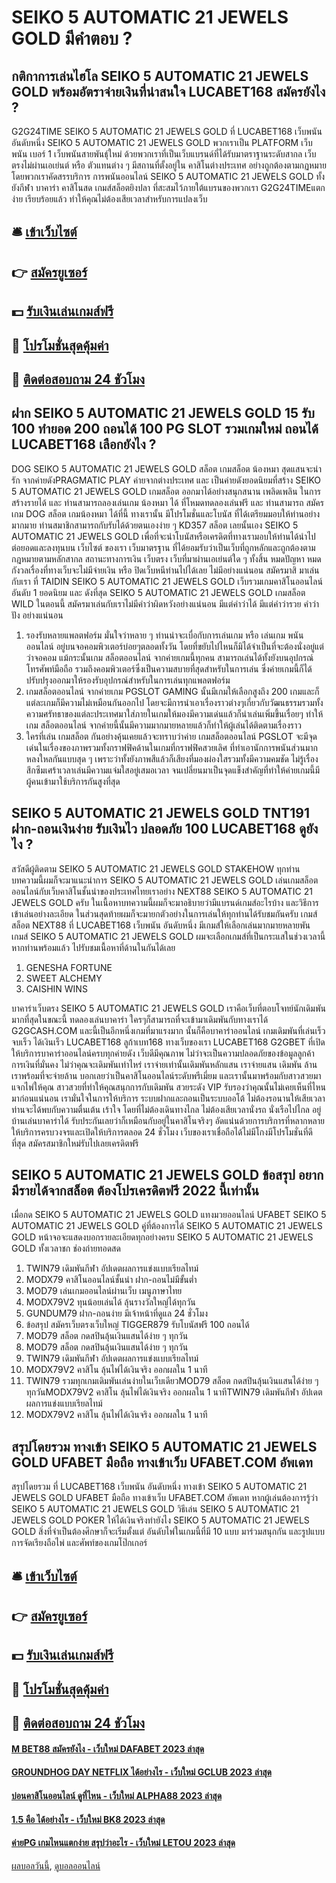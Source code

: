 # SEIKO 5 AUTOMATIC 21 JEWELS GOLD มีคำตอบ ?
## กติกาการเล่นไฮโล SEIKO 5 AUTOMATIC 21 JEWELS GOLD พร้อมอัตราจ่ายเงินที่น่าสนใจ LUCABET168 สมัครยังไง ?
G2G24TIME SEIKO 5 AUTOMATIC 21 JEWELS GOLD ที่ LUCABET168 เว็บพนัน อันดับหนึ่ง SEIKO 5 AUTOMATIC 21 JEWELS GOLD พวกเราเป็น PLATFORM เว็บพนัน เบอร์ 1 เว็บพนันสายพันธุ์ใหม่ ด้วยพวกเราที่เป็นเว็บแบรนด์ที่ได้รับมาตราฐานระดับสากล เว็บตรงไม่ผ่านเอเย่นต์ หรือ ตัวแทนต่าง ๆ มีสถานที่ตั้งอยู่ใน คาสิโนต่างประเทศ อย่างถูกต้องตามกฏหมาย โดยพวกเราคัดสรรบริการ การพนันออนไลน์ SEIKO 5 AUTOMATIC 21 JEWELS GOLD ทั้งยังกีฬา บาคาร่า คาสิโนสด เกมส์สล็อตยิงปลา ที่สะสมไว้ภายใต้แบรนของพวกเรา G2G24TIMEแตกง่าย เรียบร้อยแล้ว ทำให้คุณไม่ต้องเสียเวลาสำหรับการแปลงเว็บ

## 🛎 [เข้าเว็บไซต์](https://bit.ly/3SdLNi2)
## 👉 [สมัครยูเซอร์](https://bit.ly/3SdLNi2)
## 💵 [รับเงินเล่นเกมส์ฟรี](https://bit.ly/3dyRKHj)
## 👑 [โปรโมชั่นสุดคุ้มค่า](https://bit.ly/3dyRKHj)
## 📱 [ติดต่อสอบถาม 24 ชัวโมง](https://bit.ly/3dyRKHj)

## ฝาก SEIKO 5 AUTOMATIC 21 JEWELS GOLD 15 รับ 100 ทํายอด 200 ถอนได้ 100 PG SLOT รวมเกมใหม่ ถอนได้ LUCABET168 เลือกยังไง ?
DOG SEIKO 5 AUTOMATIC 21 JEWELS GOLD สล็อต เกมสล็อต น้องหมา สุดแสนจะน่ารัก จากค่ายดังPRAGMATIC PLAY ค่ายจากต่างประเทศ และ เป็นค่ายดังยอดนิยมที่สร้าง SEIKO 5 AUTOMATIC 21 JEWELS GOLD เกมสล็อต ออกมาได้อย่างสนุกสนาน เพลิดเพลิน ในการสร้างรายได้ และ ท่านสามารถลองเล่นเกม น้องหมา ได้ ที่โหมดทดลองเล่นฟรี และ ท่านสามารถ สมัครเกม DOG สล็อต เกมน้องหมา ได้ที่นี้ ทางเรานั้น มีโปรโมชั่นและโบนัส ที่ได้เตรียมมอบให้ท่านอย่างมากมาย ท่านสมาชิกสามารถกับรับได้ด้วยตนเองง่าย ๆ KD357 สล็อต เลยนั้นเอง SEIKO 5 AUTOMATIC 21 JEWELS GOLD เพื่อที่จะนำโบนัสหรือเครดิตที่ทางเรามอบให้ท่านได้นำไปต่อยอดและลงทุนบน เว็บไซต์ ของเรา เว็บมาตรฐาน ที่ได้ยอมรับว่าเป็นเว็บที่ถูกหลักและถูกต้องตามกฎหมายตามหลักสากล สถานะทางการเงิน เว็บตรง เว็บที่มาผ่านเอเย่นต์ใด ๆ ทั้งสิ้น หมดปัญหา หมดกังวลเรื่องที่ทางเว็บจะไม่มีจ่ายเงิน หรือ ปิดเว็บหนีท่านไปได้เลย ไม่มีอย่างแน่นอน สมัครมาสิ มาเล่นกับเรา ที่ TAIDIN SEIKO 5 AUTOMATIC 21 JEWELS GOLD เว็บรวมเกมคาสิโนออนไลน์ อันดับ 1 ยอดนิยม และ ดังที่สุด SEIKO 5 AUTOMATIC 21 JEWELS GOLD เกมสล็อต WILD ในตอนนี้ สมัครมาเล่นกับเราไม่มีคำว่าผิดหวังอย่างแน่นอน มีแต่คำว่าได้ มีแต่คำว่ารวย คำว่าปัง อย่างแน่นอน
1. รองรับหลายแพลตฟอร์ม มั่นใจว่าหลาย ๆ ท่านน่าจะเบื่อกับการเล่นเกม หรือ เล่นเกม พนันออนไลน์ อยู่บนจอคอมพิวเตอร์บ่อยๆตลอดทั้งวัน โดยที่ขยับไปไหนก็มิได้จำเป็นที่จะต้องนั่งอยู่แต่ว่าจอคอม แม้กระนั้นเกม สล็อตออนไลน์ จากค่ายเกมนี้ทุกคน สามารถเล่นได้ทั้งยังบนอุปกรณ์ โทรศัพท์มือถือ รวมถึงคอมพิวเตอร์ซึ่งเป็นความสบายที่สุดสำหรับในการเล่น ซึ่งค่ายเกมนี้ก็ได้ปรับปรุงออกมาให้รองรับอุปกรณ์สำหรับในการเล่นทุกแพลตฟอร์ม
2. เกมสล็อตออนไลน์ จากค่ายเกม PGSLOT GAMING นั้นมีเกมให้เลือกสูงถึง 200 เกมและก็แต่ละเกมก็มีความไม่เหมือนกันออกไป โดยจะมีการนำเอาเรื่องราวต่างๆเกี่ยวกับวัฒนธรรมรวมทั้งความศรัทธาของแต่ละประเทศมาใส่ภายในเกมให้มองมีความเด่นแล้วก็น่าเล่นเพิ่มขึ้นเรื่อยๆ ทำให้เกม สล็อตออนไลน์ จากค่ายนี้นั้นมีความมากมายหลายแล้วก็ทำให้ผู้เล่นได้ติดตามเรื่องราว
3. ใครที่เล่น เกมสล็อต กันอย่างคุ้นเคยแล้วจะทราบว่าค่าย เกมสล็อตออนไลน์ PGSLOT จะมีจุดเด่นในเรื่องของภาพรวมทั้งกราฟฟิคด้านในเกมที่กราฟฟิคสวยเลิศ ที่ทำเอานักการพนันส่วนมากหลงใหลกันแบบสุด ๆ เพราะว่าทั้งยังภาพสีแล้วก็เสียงที่มองผ่องใสรวมทั้งมีความคมชัด ไม่รู้เรื่องสึกซึมเศร้าเวลาเล่นมีความแจ่มใสอยู่เสมอเวลา จนเปลี่ยนมาเป็นจุดแข็งสำคัญที่ทำให้ค่ายเกมนี้มีผู้คนเข้ามาใช้บริการกันสูงที่สุด

## SEIKO 5 AUTOMATIC 21 JEWELS GOLD TNT191 ฝาก-ถอนเงินง่าย รับเงินไว ปลอดภัย 100 LUCABET168 ดูยังไง ?
สวัสดีผู้ติดตาม SEIKO 5 AUTOMATIC 21 JEWELS GOLD STAKEHOW ทุกท่าน บทความนี้ผมก็จะมาแนะนำการ SEIKO 5 AUTOMATIC 21 JEWELS GOLD เล่นเกมสล็อต ออนไลน์กับเว็บคาสิโนชั้นนำของประเทศไทยเราอย่าง NEXT88 SEIKO 5 AUTOMATIC 21 JEWELS GOLD ครับ ในเนื้อหาบทความนี้ผมก็จะมาอธิบายว่ามีแบรนด์เกมส์อะไรบ้าง และวิธีการเข้าเล่นอย่างละเอียด ในส่วนสุดท้ายผมก็จะมายกตัวอย่างในการเล่นให้ทุกท่านได้รับชมกันครับ เกมส์สล็อต NEXT88 ที่ LUCABET168 เว็บพนัน อันดับหนึ่ง มีเกมส์ให้เลือกเล่นมากมายหลายพันเกมส์ SEIKO 5 AUTOMATIC 21 JEWELS GOLD ผมจะเลือกเกมส์ที่เป็นกระแสในช่วงเวลานี้ หากท่านพร้อมแล้ว ไปรับชมเนื้อหาที่ด้านในกันได้เลย
1. GENESHA FORTUNE
2. SWEET ALCHEMY
3. CAISHIN WINS

บาคาร่าเว็บตรง SEIKO 5 AUTOMATIC 21 JEWELS GOLD เราคือเว็บที่ตอบโจทย์นักเดิมพันมากที่สุดในขณะนี้ ทดลองเล่นบาคาร่า ใครๆก็สามารถที่จะเข้ามาเดิมพันกับทางเราได้ G2GCASH.COM และนี้เป็นอีกหนึ่งเกมที่มาแรงมาก นั้นก็คือบาคาร่าออนไลน์ เกมเดิมพันที่เล่นเร็ว จบเร็ว ได้เงินเร็ว LUCABET168 ลูก้าเบท168 ทางเว็บของเรา LUCABET168 G2GBET ที่เปิดให้บริการบาคาร่าออนไลน์ครบทุกค่ายดัง เว็บดีมีคุณภาพ ไม่ว่าจะเป็นความปลอดภัยของข้อมูลลูกค้า การเงินที่มั่นคง ไม่ว่าคุณจะเดิมพันเท่าไหร่ เราจ่ายเท่านั้นเดิมพันหลักแสน เราจ่ายแสน เดิมพัน ล้านเราพร้อมที่จะจ่ายล้าน บอกเลยว่าเป็นคาสิโนออนไลน์ระดับพรีเมี่ยม และเรานั้นมาพร้อมกับสาวสวยมาแจกไพ่ให้คุณ สาวสวยที่ทำให้คุณสนุกการกับเดิมพัน สวยระดัง VIP รับรองว่าคุณนั้นไม่เคยเห็นที่ไหนมาก่อนแน่นอน เรามั่นใจในการให้บริการ ระบบฝากและถอนเป็นระบบออโต้ ไม่ต้องรอนานให้เสียเวลา ท่านจะได้พบกับความตื่นเต้น เร้าใจ โดยที่ไม่ต้องเดินทางไกล ไม่ต้องเสียเวลานั่งรถ นั่งเรือไปไกล อยู่บ้านเล่นบาคาร่าได้ รับประกันเลยว่าก็เหมือนกับอยู่ในคาสิโนจริงๆ อัดแน่นด้วยการบริการที่หลากหลายให้บริการครบวงจรและเปิดให้บริการตลอด 24 ชั่วโมง เว็บของเราเชื่อถือได้ไม่มีโกงมีโปรโมชั่นที่ดีที่สุด สมัครสมาชิกใหม่รับไปเลยเครดิตฟรี

## SEIKO 5 AUTOMATIC 21 JEWELS GOLD ข้อสรุป อยากมีรายได้จากสล็อต ต้องโปรเครดิตฟรี 2022 นี้เท่านั้น
เมื่อกด SEIKO 5 AUTOMATIC 21 JEWELS GOLD แทงมวยออนไลน์ UFABET SEIKO 5 AUTOMATIC 21 JEWELS GOLD คู่ที่ต้องการได้ SEIKO 5 AUTOMATIC 21 JEWELS GOLD หน้าจอจะแสดงบอกรายละเอียดทุกอย่างครบ SEIKO 5 AUTOMATIC 21 JEWELS GOLD ทั้งเวลาชก ช่องถ่ายทอดสด
1. TWIN79 เดิมพันกีฬา อัปเดตผลการแข่งแบบเรียลไทม์
2. MODX79 คาสิโนออนไลน์ชั้นนำ ฝาก-ถอนไม่มีขั้นต่ำ
3. MOD79 เล่นเกมออนไลน์ผ่านเว็บ เมนูภาษาไทย
4. MODX79V2 ทุนน้อยเล่นได้ ลุ้นรางวัลใหญ่ได้ทุกวัน
5. GUNDUM79 ฝาก-ถอนง่าย มีเจ้าหน้าที่ดูแล 24 ชั่วโมง
6. ข้อสรุป สมัครเว็บตรงเว็บใหญ่ TIGGER879 รับโบนัสฟรี 100 ถอนได้
7. MOD79 สล็อต กดสปินลุ้นเงินแสนได้ง่าย ๆ ทุกวัน
8. MOD79 สล็อต กดสปินลุ้นเงินแสนได้ง่าย ๆ ทุกวัน
9. TWIN79 เดิมพันกีฬา อัปเดตผลการแข่งแบบเรียลไทม์
10. MODX79V2 คาสิโน ลุ้นไพ่ได้เงินจริง ออกผลใน 1 นาที
11. TWIN79 รวมทุกเกมเดิมพันเล่นง่ายในเว็บเดียวMOD79 สล็อต กดสปินลุ้นเงินแสนได้ง่าย ๆ ทุกวันMODX79V2 คาสิโน ลุ้นไพ่ได้เงินจริง ออกผลใน 1 นาทีTWIN79 เดิมพันกีฬา อัปเดตผลการแข่งแบบเรียลไทม์
12. MODX79V2 คาสิโน ลุ้นไพ่ได้เงินจริง ออกผลใน 1 นาที

## สรุปโดยรวม ทางเข้า SEIKO 5 AUTOMATIC 21 JEWELS GOLD UFABET มือถือ ทางเข้าเว็บ UFABET.COM อัพเดท
สรุปโดยรวม ที่ LUCABET168 เว็บพนัน อันดับหนึ่ง ทางเข้า SEIKO 5 AUTOMATIC 21 JEWELS GOLD UFABET มือถือ ทางเข้าเว็บ UFABET.COM อัพเดท หากผู้เล่นต้องการรู้ว่า SEIKO 5 AUTOMATIC 21 JEWELS GOLD วิธีเล่น SEIKO 5 AUTOMATIC 21 JEWELS GOLD POKER ให้ได้เงินจริงทำยังไง SEIKO 5 AUTOMATIC 21 JEWELS GOLD สิ่งที่จำเป็นต้องศึกษาก็จะเริ่มตั้งแต่ อันดับไพ่ในเกมนี้ที่มี 10 แบบ มาร่วมสนุกกัน และรูปแบบการจัดเรียงถือไพ่ และศัพท์ของเกมโป๊กเกอร์

## 🛎 [เข้าเว็บไซต์](https://bit.ly/3SdLNi2)
## 👉 [สมัครยูเซอร์](https://bit.ly/3SdLNi2)
## 💵 [รับเงินเล่นเกมส์ฟรี](https://bit.ly/3dyRKHj)
## 👑 [โปรโมชั่นสุดคุ้มค่า](https://bit.ly/3dyRKHj)
## 📱 [ติดต่อสอบถาม 24 ชัวโมง](https://bit.ly/3dyRKHj)

#### [M BET88 สมัครยังไง - เว็บใหม่ DAFABET 2023 ล่าสุด](https://atom.io/themes/m%20bet88%20สมัครยังไง%20-%20เว็บใหม่%20dafabet%202023%20ล่าสุด)
#### [GROUNDHOG DAY NETFLIX ได้อย่างไร - เว็บใหม่ GCLUB 2023 ล่าสุด](https://atom.io/themes/groundhog%20day%20netflix%20ได้อย่างไร%20-%20เว็บใหม่%20gclub%202023%20ล่าสุด)
#### [บ่อนคาสิโนออนไลน์ ดูที่ไหน - เว็บใหม่ ALPHA88 2023 ล่าสุด](https://atom.io/themes/บ่อนคาสิโนออนไลน์%20ดูที่ไหน%20-%20เว็บใหม่%20alpha88%202023%20ล่าสุด)
#### [1.5 คือ ได้อย่างไร - เว็บใหม่ BK8 2023 ล่าสุด](https://atom.io/themes/1.5%20คือ%20ได้อย่างไร%20-%20เว็บใหม่%20bk8%202023%20ล่าสุด)
#### [ค่ายPG เกมไหนแตกง่าย สรุปว่าอะไร - เว็บใหม่ LETOU 2023 ล่าสุด](https://atom.io/themes/ค่ายpg%20เกมไหนแตกง่าย%20สรุปว่าอะไร%20-%20เว็บใหม่%20letou%202023%20ล่าสุด)

[ผลบอลวันนี้](https://siamsport.tv "ผลบอลวันนี้"), [ดูบอลออนไลน์](https://siamsport.tv/ดูบอลสด "ดูบอลออนไลน์")